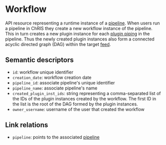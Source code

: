 # Workflow

API resource representing a runtime instance of a [pipeline](pipeline). When users run 
a pipeline in ChRIS they create a new workflow instance of the pipeline. This in turn 
creates a new plugin instance for each [plugin piping](piping.md) in the pipeline. 
Thus the newly created plugin instances also form a connected acyclic directed graph (DAG)
within the target [feed](feed.md).


## Semantic descriptors

* `id`: workflow unique identifier
* `creation_date`: workflow creation date
* `pipeline_id`: associate pipeline's unique identifier
* `pipeline_name`: associate pipeline's name  
* `created_plugin_inst_ids`: string representing a comma-separated list of the IDs of the 
plugin instances created by the workflow. The first ID in the list is the root of the 
DAG formed by the plugin instances.
* `owner_username`: username of the user that created the workflow


## Link relations

* `pipeline`: points to the associated [pipeline](pipeline)
